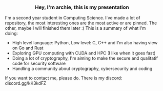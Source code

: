 <h3 align="center">Hey, I'm archie, this is my presentation</h3>

I'm a second year student in Computing Science. I've made a lot of repository, the most interesting ones are the most active or are pinned. The other, maybe I will finished them later :)
This is a summary of what I'm doing:
- High level language: Python, Low level: C, C++ and I'm also having view on Go and Rust
- Exploring GPU computing with CUDA and HPC (I like when it goes fast)
- Doing a lot of cryptography, I'm aiming to make the secure and qualitatif code for security software
- Handling a community about cryptography, cybersecurity and coding

If you want to contact me, please do. There is my discord: discord.gg/kK3kdFZ
